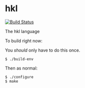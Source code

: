hkl
===

[![Build Status](https://secure.travis-ci.org/hkl/hkl.png)](http://travis-ci.org/hkl/hkl)


The hkl language

To build right now:  

You _should_ only have to do this once.

`$ ./build-env`

Then as normal:

`$ ./configure`  
`$ make`
